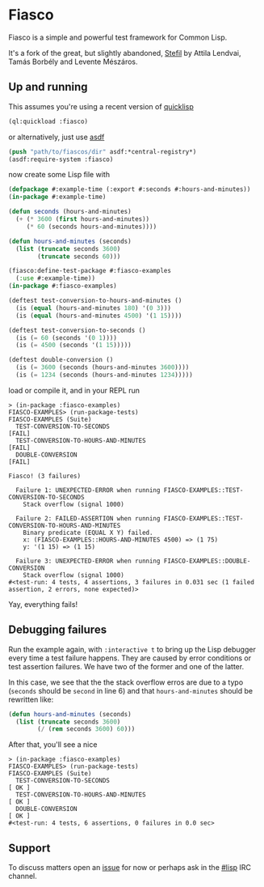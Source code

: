Fiasco
======

Fiasco is a simple and powerful test framework for Common Lisp.

It's a fork of the great, but slightly abandoned, [Stefil][stefil]
by Attila Lendvai, Tamás Borbély and Levente Mészáros.


Up and running
--------------

This assumes you're using a recent version of [quicklisp][quicklisp]

```lisp
(ql:quickload :fiasco)
```

or alternatively, just use [asdf][asdf]

```lisp
(push "path/to/fiascos/dir" asdf:*central-registry*)
(asdf:require-system :fiasco)
```

now create some Lisp file with

```lisp
(defpackage #:example-time (:export #:seconds #:hours-and-minutes))
(in-package #:example-time)

(defun seconds (hours-and-minutes)
  (+ (* 3600 (first hours-and-minutes))
     (* 60 (seconds hours-and-minutes))))

(defun hours-and-minutes (seconds)
  (list (truncate seconds 3600)
        (truncate seconds 60)))

(fiasco:define-test-package #:fiasco-examples
  (:use #:example-time))
(in-package #:fiasco-examples)

(deftest test-conversion-to-hours-and-minutes ()
  (is (equal (hours-and-minutes 180) '(0 3)))
  (is (equal (hours-and-minutes 4500) '(1 15))))

(deftest test-conversion-to-seconds ()
  (is (= 60 (seconds '(0 1))))
  (is (= 4500 (seconds '(1 15)))))

(deftest double-conversion ()
  (is (= 3600 (seconds (hours-and-minutes 3600))))
  (is (= 1234 (seconds (hours-and-minutes 1234)))))
```
load or compile it, and in your REPL run

    > (in-package :fiasco-examples)
    FIASCO-EXAMPLES> (run-package-tests)
    FIASCO-EXAMPLES (Suite)
      TEST-CONVERSION-TO-SECONDS                                                    [FAIL]
      TEST-CONVERSION-TO-HOURS-AND-MINUTES                                          [FAIL]
      DOUBLE-CONVERSION                                                             [FAIL]

    Fiasco! (3 failures)

      Failure 1: UNEXPECTED-ERROR when running FIASCO-EXAMPLES::TEST-CONVERSION-TO-SECONDS
        Stack overflow (signal 1000)

      Failure 2: FAILED-ASSERTION when running FIASCO-EXAMPLES::TEST-CONVERSION-TO-HOURS-AND-MINUTES
        Binary predicate (EQUAL X Y) failed.
        x: (FIASCO-EXAMPLES::HOURS-AND-MINUTES 4500) => (1 75)
        y: '(1 15) => (1 15)

      Failure 3: UNEXPECTED-ERROR when running FIASCO-EXAMPLES::DOUBLE-CONVERSION
        Stack overflow (signal 1000)
    #<test-run: 4 tests, 4 assertions, 3 failures in 0.031 sec (1 failed assertion, 2 errors, none expected)>

Yay, everything fails!

Debugging failures
------------------

Run the example again, with `:interactive t` to bring up the Lisp debugger 
every time a test failure happens. They are caused by error conditions or 
test assertion failures. We have two of the former and one of the latter.

In this case, we see that the the stack overflow erros are due to a typo 
(`seconds` should be `second` in line 6) and that `hours-and-minutes` should 
be rewritten like:

```lisp
(defun hours-and-minutes (seconds)
  (list (truncate seconds 3600)
        (/ (rem seconds 3600) 60)))
```

After that, you'll see a nice

    > (in-package :fiasco-examples)
    FIASCO-EXAMPLES> (run-package-tests)
    FIASCO-EXAMPLES (Suite)
      TEST-CONVERSION-TO-SECONDS                                                    [ OK ]
      TEST-CONVERSION-TO-HOURS-AND-MINUTES                                          [ OK ]
      DOUBLE-CONVERSION                                                             [ OK ]
    #<test-run: 4 tests, 6 assertions, 0 failures in 0.0 sec>

Support
-------

To discuss matters open an [issue][issues] for now or perhaps ask in
the [#lisp][sharp-lisp] IRC channel.


[stefil]: http://common-lisp.net/project/stefil/index-old.shtml
[quicklisp]: http://quicklisp.org
[asdf]: http://common-lisp.net/project/asdf/
[sharp-lisp]: irc://irc.freenode.net/#lisp
[issues]: https://github.com/luismbo/fiasco/issues
